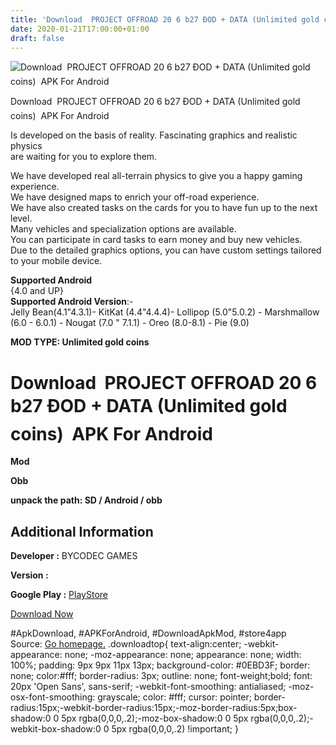 ```yaml
---
title: 'Download  PROJECT OFFROAD 20 6 b27 ÐOD + DATA (Unlimited gold coins)  APK For Android'
date: 2020-01-21T17:00:00+01:00
draft: false
---
```


![Download  PROJECT OFFROAD 20 6 b27 ÐOD + DATA (Unlimited gold coins)  APK For Android](https://i1.wp.com/apkhome.net/wp-content/uploads/2020/01/PROJECT-OFFROAD-20-6-b27-ÐOD-DATA-Unlimited-gold-coins.png "Download  PROJECT OFFROAD 20 6 b27 ÐOD + DATA (Unlimited gold coins)  APK For Android")

  

Download  PROJECT OFFROAD 20 6 b27 ÐOD + DATA (Unlimited gold coins)  APK For Android

Is developed on the basis of reality. Fascinating graphics and realistic physics  
are waiting for you to explore them.

We have developed real all-terrain physics to give you a happy gaming experience.  
We have designed maps to enrich your off-road experience.  
We have also created tasks on the cards for you to have fun up to the next level.  
Many vehicles and specialization options are available.  
You can participate in card tasks to earn money and buy new vehicles.  
Due to the detailed graphics options, you can have custom settings tailored to your mobile device.

**Supported Android**  
{4.0 and UP}  
**Supported Android Version**:-  
Jelly Bean(4.1"4.3.1)- KitKat (4.4"4.4.4)- Lollipop (5.0"5.0.2) - Marshmallow (6.0 - 6.0.1) - Nougat (7.0 " 7.1.1) - Oreo (8.0-8.1) - Pie (9.0)

**MOD TYPE: Unlimited gold coins**

Download  PROJECT OFFROAD 20 6 b27 ÐOD + DATA (Unlimited gold coins)  APK For Android
========================================================================================

**Mod**

**Obb**

**unpack the path: SD / Android / obb**

Additional Information
----------------------

**Developer :** BYCODEC GAMES

**Version :**

**Google Play :** [PlayStore](https://play.google.com/store/apps/details?id=com.bycodec.project_offroad_20)

  

[Download Now](https://store4app.co/post/download-project-offroad-20-6-b27-od-data-unlimited-gold-coins-apk-for-android_1579622399)

  
#ApkDownload, #APKForAndroid, #DownloadApkMod, #store4app  
Source: [Go homepage.](https://store4app.co/post/download-project-offroad-20-6-b27-od-data-unlimited-gold-coins-apk-for-android_1579622399) .downloadtop{ text-align:center; -webkit-appearance: none; -moz-appearance: none; appearance: none; width: 100%; padding: 9px 9px 11px 13px; background-color: #0EBD3F; border: none; color:#fff; border-radius: 3px; outline: none; font-weight;bold; font: 20px 'Open Sans', sans-serif; -webkit-font-smoothing: antialiased; -moz-osx-font-smoothing: grayscale; color: #fff; cursor: pointer; border-radius:15px;-webkit-border-radius:15px;-moz-border-radius:5px;box-shadow:0 0 5px rgba(0,0,0,.2);-moz-box-shadow:0 0 5px rgba(0,0,0,.2);-webkit-box-shadow:0 0 5px rgba(0,0,0,.2) !important; }